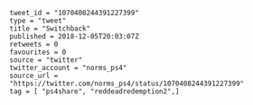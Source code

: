 ```
tweet_id = "1070408244391227399"
type = "tweet"
title = "Switchback"
published = 2018-12-05T20:03:07Z
retweets = 0
favourites = 0
source = "twitter"
twitter_account = "norms_ps4"
source_url = "https://twitter.com/norms_ps4/status/1070408244391227399"
tag = [ "ps4share", "reddeadredemption2",]
```

<p class='image'><img src='http://mnf.m17s.net/2018/12/05/Dtran6-WsAEcI4Q.jpg' alt=''></p>

